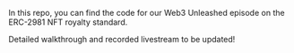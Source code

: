 In this repo, you can find the code for our Web3 Unleashed episode on the ERC-2981 NFT royalty standard.

Detailed walkthrough and recorded livestream to be updated!

